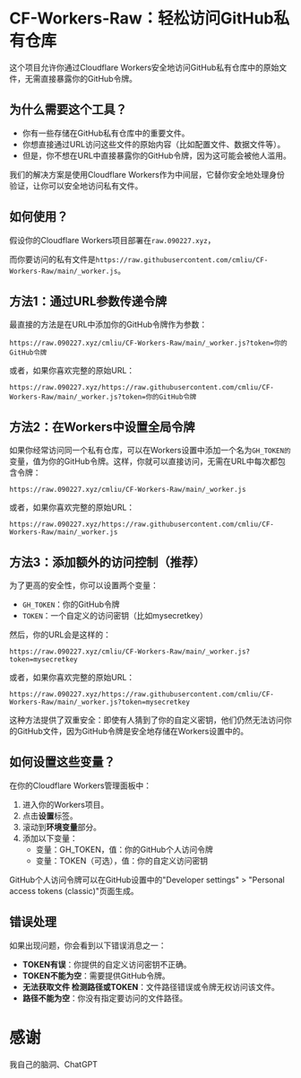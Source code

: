# CF-Workers-Raw：轻松访问GitHub私有仓库
这个项目允许你通过Cloudflare Workers安全地访问GitHub私有仓库中的原始文件，无需直接暴露你的GitHub令牌。
## 为什么需要这个工具？

- 你有一些存储在GitHub私有仓库中的重要文件。
- 你想直接通过URL访问这些文件的原始内容（比如配置文件、数据文件等）。
- 但是，你不想在URL中直接暴露你的GitHub令牌，因为这可能会被他人滥用。

我们的解决方案是使用Cloudflare Workers作为中间层，它替你安全地处理身份验证，让你可以安全地访问私有文件。
## 如何使用？
假设你的Cloudflare Workers项目部署在`raw.090227.xyz`，

而你要访问的私有文件是`https://raw.githubusercontent.com/cmliu/CF-Workers-Raw/main/_worker.js`。

## 方法1：通过URL参数传递令牌
最直接的方法是在URL中添加你的GitHub令牌作为参数：
```url
https://raw.090227.xyz/cmliu/CF-Workers-Raw/main/_worker.js?token=你的GitHub令牌
```
或者，如果你喜欢完整的原始URL：
```url
https://raw.090227.xyz/https://raw.githubusercontent.com/cmliu/CF-Workers-Raw/main/_worker.js?token=你的GitHub令牌
```

## 方法2：在Workers中设置全局令牌
如果你经常访问同一个私有仓库，可以在Workers设置中添加一个名为`GH_TOKEN的`变量，值为你的GitHub令牌。这样，你就可以直接访问，无需在URL中每次都包含令牌：
```url
https://raw.090227.xyz/cmliu/CF-Workers-Raw/main/_worker.js
```
或者，如果你喜欢完整的原始URL：
```url
https://raw.090227.xyz/https://raw.githubusercontent.com/cmliu/CF-Workers-Raw/main/_worker.js
```

## 方法3：添加额外的访问控制（推荐）
为了更高的安全性，你可以设置两个变量：

- `GH_TOKEN`：你的GitHub令牌
- `TOKEN`：一个自定义的访问密钥（比如mysecretkey）

然后，你的URL会是这样的：
```url
https://raw.090227.xyz/cmliu/CF-Workers-Raw/main/_worker.js?token=mysecretkey
```
或者，如果你喜欢完整的原始URL：
```url
https://raw.090227.xyz/https://raw.githubusercontent.com/cmliu/CF-Workers-Raw/main/_worker.js?token=mysecretkey
```
这种方法提供了双重安全：即使有人猜到了你的自定义密钥，他们仍然无法访问你的GitHub文件，因为GitHub令牌是安全地存储在Workers设置中的。

## 如何设置这些变量？

在你的Cloudflare Workers管理面板中：

1. 进入你的Workers项目。
2. 点击**设置**标签。
3. 滚动到**环境变量**部分。
4. 添加以下变量：
   - 变量：GH_TOKEN，值：你的GitHub个人访问令牌
   - 变量：TOKEN（可选），值：你的自定义访问密钥
     
GitHub个人访问令牌可以在GitHub设置中的"Developer settings" > "Personal access tokens (classic)"页面生成。

## 错误处理

如果出现问题，你会看到以下错误消息之一：

- **TOKEN有误**：你提供的自定义访问密钥不正确。
- **TOKEN不能为空**：需要提供GitHub令牌。
- **无法获取文件 检测路径或TOKEN**：文件路径错误或令牌无权访问该文件。
- **路径不能为空**：你没有指定要访问的文件路径。

# 感谢
我自己的脑洞、ChatGPT
